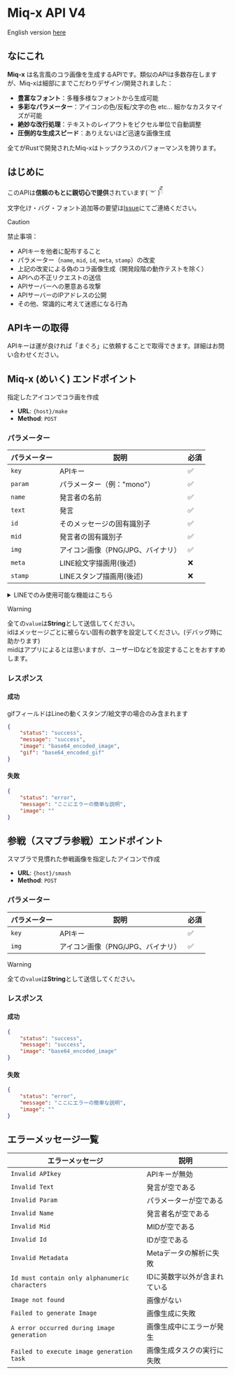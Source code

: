 # Miq-x API V4

English version
[here](https://github.com/Miq-x/miqx-api-doc/blob/main/README-EN.md)

## なにこれ

**Miq-x**
は名言風のコラ画像を生成するAPIです。類似のAPIは多数存在しますが、Miq-xは細部にまでこだわりデザイン/開発されました：

- **豊富なフォント**：多種多様なフォントから生成可能
- **多彩なパラメーター**：アイコンの色/反転/文字の色 etc...
  細かなカスタマイズが可能
- **絶妙な改行処理**：テキストのレイアウトをピクセル単位で自動調整
- **圧倒的な生成スピード**：ありえないほど迅速な画像生成

全てがRustで開発されたMiq-xはトップクラスのパフォーマンスを誇ります。

## はじめに

このAPIは**信頼のもとに親切心で提供**されています( ˙꒳​˙ )ིྀ\
文字化け・バグ・フォント追加等の要望は[Issue](https://github.com/Miq-x/miqx-api-doc/issues)にてご連絡ください。

> [!CAUTION]
> 禁止事項：
>
> - APIキーを他者に配布すること
> - パラメーター（`name`, `mid`, `id`, `meta`, `stamp`）の改変
> - 上記の改変による偽のコラ画像生成（開発段階の動作テストを除く）
> - APIへの不正リクエストの送信
> - APIサーバーへの悪意ある攻撃
> - APIサーバーのIPアドレスの公開
> - その他、常識的に考えて迷惑になる行為

## APIキーの取得

APIキーは運が良ければ「まぐろ」に依頼することで取得できます。詳細はお問い合わせください。

## Miq-x (めいく) エンドポイント

指定したアイコンでコラ画を作成

- **URL**: `{host}/make`
- **Method**: `POST`

### パラメーター

| パラメーター | 説明                              | 必須 |
| ------------ | --------------------------------- | ---- |
| `key`        | APIキー                           | ✅   |
| `param`      | パラメーター（例："mono"）        | ✅   |
| `name`       | 発言者の名前                      | ✅   |
| `text`       | 発言                              | ✅   |
| `id`         | そのメッセージの固有識別子        | ✅   |
| `mid`        | 発言者の固有識別子                | ✅   |
| `img`        | アイコン画像（PNG/JPG、バイナリ） | ✅   |
| `meta`       | LINE絵文字描画用(後述)            | ❌   |
| `stamp`      | LINEスタンプ描画用(後述)          | ❌   |

<details>
<summary>LINEでのみ使用可能な機能はこちら</summary>

### LINE絵文字の描画

Metaデータを文字列に変換してリクエストします。

```python
emojiData    = eval(msg.contentMetadata["REPLACE"])
param["meta"] = str(emojiData["sticon"]["resources"])
```

### LINEスタンプ（単体）の描画

Metaデータを文字列に変換してリクエストします。

```python
stamp_id       = msg.contentMetadata["STKID"]
stamp_pkg      = msg.contentMetadata["STKPKGID"]
param["stamp"] = f"{stamp_pkg}_{stamp_id}"
```

### LINEスタンプ（組み合わせ）の描画

Metaデータを文字列に変換してリクエストします。

```python
param["stamp"] = msg.contentMetadata["CSSTKID"]
```

### アニメーションスタンプ/絵文字の描画

アニメーションに対応したスタンプや絵文字の場合、レスポンスデータに`gif`が追加されます。

```python
with open("res.gif", mode="wb") as f:
    f.write(base64.b64decode(res["gif"]))
```

GIFの描画動作は以下の通りです：

- 全てのフレーム間隔を10msに補正
- フレームが長いスタンプ/絵文字があれば、その間隔分待機

</details>

> [!WARNING]
> 全ての`value`は**String**として送信してください。\
> idはメッセージごとに被らない固有の数字を設定してください。(デバッグ時に助かります)\
> midはアプリによるとは思いますが、ユーザーIDなどを設定することをおすすめします。

### レスポンス

#### 成功

gifフィールドはLineの動くスタンプ/絵文字の場合のみ含まれます

```json
{
    "status": "success",
    "message": "success",
    "image": "base64_encoded_image",
    "gif": "base64_encoded_gif"
}
```

#### 失敗

```json
{
    "status": "error",
    "message": "ここにエラーの簡単な説明",
    "image": ""
}
```

## 参戦（スマブラ参戦）エンドポイント

スマブラで見慣れた参戦画像を指定したアイコンで作成

- **URL**: `{host}/smash`
- **Method**: `POST`

### パラメーター

| パラメーター | 説明                              | 必須 |
| ------------ | --------------------------------- | ---- |
| `key`        | APIキー                           | ✅   |
| `img`        | アイコン画像（PNG/JPG、バイナリ） | ✅   |

> [!WARNING]
> 全ての`value`は**String**として送信してください。

### レスポンス

#### 成功

```json
{
    "status": "success",
    "message": "success",
    "image": "base64_encoded_image"
}
```

#### 失敗

```json
{
    "status": "error",
    "message": "ここにエラーの簡単な説明",
    "image": ""
}
```

## エラーメッセージ一覧

| エラーメッセージ                               | 説明                       |
| ---------------------------------------------- | -------------------------- |
| `Invalid APIkey`                               | APIキーが無効              |
| `Invalid Text`                                 | 発言が空である             |
| `Invalid Param`                                | パラメーターが空である     |
| `Invalid Name`                                 | 発言者名が空である         |
| `Invalid Mid`                                  | MIDが空である              |
| `Invalid Id`                                   | IDが空である               |
| `Invalid Metadata`                             | Metaデータの解析に失敗     |
| `Id must contain only alphanumeric characters` | IDに英数字以外が含まれている |
| `Image not found`                              | 画像がない                 |
| `Failed to generate Image`                     | 画像生成に失敗             |
| `A error occurred during image generation`     | 画像生成中にエラーが発生   |
| `Failed to execute image generation task`      | 画像生成タスクの実行に失敗 |
